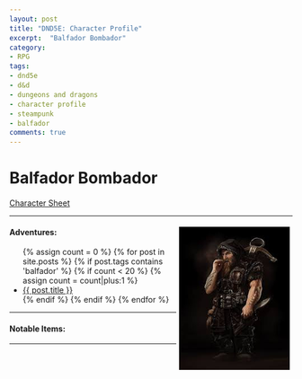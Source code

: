 ```yaml
---
layout: post
title: "DND5E: Character Profile"
excerpt:  "Balfador Bombador"
category:
- RPG
tags:
- dnd5e
- d&d
- dungeons and dragons
- character profile
- steampunk
- balfador
comments: true
---
```


# Balfador Bombador

[Character Sheet](https://drive.google.com/file/d/0B2RH_BSaD6YPeGFKdGcyLVgwdzA/view?usp=sharing)

---

<a href="http://bancodeseries.com.br/index.php?action=userPage&uid=1000174048"><img style="float: right; max-width: 40%; height: auto; margin: 5px" src="/images/extra/balfador.jpg"></a>

#### Adventures:

<ul class="posts">
{% assign count = 0 %}
{% for post in site.posts %}
  {% if post.tags contains 'balfador' %}
    {% if count < 20 %}
      {% assign count = count|plus:1 %}
      <div class="post_info">
        <li>
          <a href="{{ post.url }}">{{ post.title }}</a>
        </li>
      </div>
    {% endif %}
  {% endif %}
{% endfor %}
</ul>

---

#### Notable Items:

---
